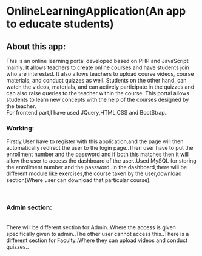 # OnlineLearningApplication(An app to educate students)
## About this app:

This is an online learning portal developed based on PHP and JavaScript mainly. It allows teachers to create online courses and have students join who are interested. It also allows teachers to upload course videos, course materials, and conduct quizzes as well. Students on the other hand, can watch the videos, materials, and can actively participate in the quizzes and can also raise queries to the teacher within the course. This portal allows students to learn new concepts with the help of the courses designed by the teacher.
<br>
For frontend part,I have used JQuery,HTML,CSS and BootStrap..
<br>
<h3>Working:</h3>

Firstly,User have to register with this application,and the page will then automatically redirect the user to the login page..Then user have to put the enrollment number and the password and if both this matches then it will allow the user to access the dashboard of the user..Used MySQL for storing the enrollment number and the password..In the dashboard,there will be different module like exercises,the course taken by the user,download section(Where user can download that particular course). 

<br>
<h3>Admin section:</h3>
<br>
There will be different section for Admin..Where the access is given specifically given to admin..The other user cannot access this..There is a different section for Faculty..Where they can upload videos and conduct quizzes..
